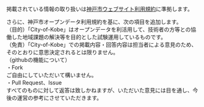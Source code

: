掲載されている情報の取り扱いは[神戸市ウェブサイト利用規約](http://www.city.kobe.lg.jp/information/opendata/policy.html)に準拠します。  

さらに、神戸市オープンデータ利用規約を基に、次の項目を追加します。  
（目的）「City-of-Kobe」はオープンデータを利活用して、技術者の方等との協働した地域課題の解決等を目的とした試験運用しているものです。  
（免責）「City-of-Kobe」での掲載内容・回答内容は担当者による意見のため、そのとおりに意思決定されるとは限りません。  
（githubの機能について）  
・Fork  
ご自由にしていただいて構いません。  
・Pull Request、Issue  
すべてのものに対して返答は致しかねますが、いただいた意見には目を通し、今後の運営の参考にさせていただきます。
